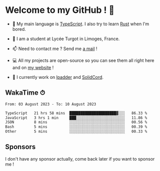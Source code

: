 # Welcome to my GitHub ! 🌃

- 🔭 My main language is [TypeScript](https://www.typescriptlang.org/). I also try to learn [Rust](https://www.rust-lang.org/) when I'm bored. 

- 🌱 I am a student at Lycée Turgot in Limoges, France.

- 📫 Need to contact me ? Send me <a href="mailto:mikkel@milescode.dev">a mail</a> !

- 💻 All my projects are open-source so you can see them all right here and on <a href="https://www.vexcited.ml">my website</a> !

- 👀 I currently work on [lpadder](https://github.com/Vexcited/lpadder) and [SolidCord](https://github.com/Vexcited/SolidCord).

## WakaTime ⏱

<!--START_SECTION:waka-->

```txt
From: 03 August 2023 - To: 10 August 2023

TypeScript   21 hrs 58 mins  █████████████████████▓░░░   86.33 %
JavaScript   3 hrs 1 min     ███░░░░░░░░░░░░░░░░░░░░░░   11.86 %
JSON         8 mins          ░░░░░░░░░░░░░░░░░░░░░░░░░   00.56 %
Bash         5 mins          ░░░░░░░░░░░░░░░░░░░░░░░░░   00.39 %
Other        5 mins          ░░░░░░░░░░░░░░░░░░░░░░░░░   00.33 %
```

<!--END_SECTION:waka-->

## Sponsors

I don't have any sponsor actually, come back later if you want to sponsor me !
